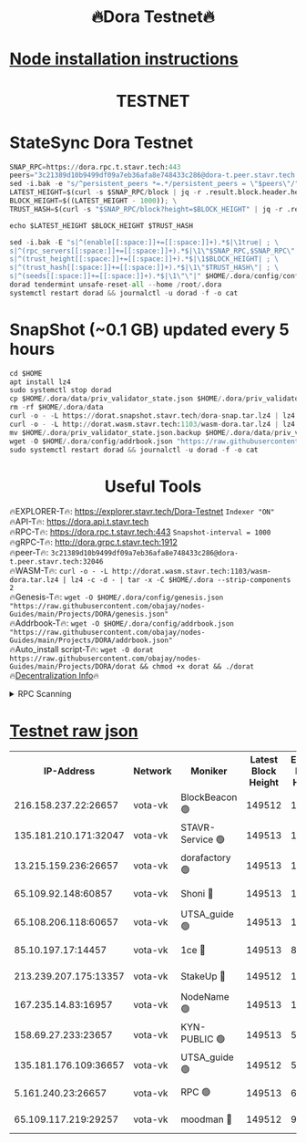<h1 align="center"> 🔥Dora Testnet🔥</h1>

[Node installation instructions](https://github.com/obajay/nodes-Guides/tree/main/Projects/DORA)
=

<h1 align="center"> TESTNET</h1>

# StateSync Dora Testnet
```python
SNAP_RPC=https://dora.rpc.t.stavr.tech:443
peers="3c21389d10b9499df09a7eb36afa8e748433c286@dora-t.peer.stavr.tech:32046"
sed -i.bak -e "s/^persistent_peers *=.*/persistent_peers = \"$peers\"/" $HOME/.dora/config/config.toml
LATEST_HEIGHT=$(curl -s $SNAP_RPC/block | jq -r .result.block.header.height); \
BLOCK_HEIGHT=$((LATEST_HEIGHT - 1000)); \
TRUST_HASH=$(curl -s "$SNAP_RPC/block?height=$BLOCK_HEIGHT" | jq -r .result.block_id.hash)

echo $LATEST_HEIGHT $BLOCK_HEIGHT $TRUST_HASH

sed -i.bak -E "s|^(enable[[:space:]]+=[[:space:]]+).*$|\1true| ; \
s|^(rpc_servers[[:space:]]+=[[:space:]]+).*$|\1\"$SNAP_RPC,$SNAP_RPC\"| ; \
s|^(trust_height[[:space:]]+=[[:space:]]+).*$|\1$BLOCK_HEIGHT| ; \
s|^(trust_hash[[:space:]]+=[[:space:]]+).*$|\1\"$TRUST_HASH\"| ; \
s|^(seeds[[:space:]]+=[[:space:]]+).*$|\1\"\"|" $HOME/.dora/config/config.toml
dorad tendermint unsafe-reset-all --home /root/.dora
systemctl restart dorad && journalctl -u dorad -f -o cat
```
# SnapShot (~0.1 GB) updated every 5 hours
```python
cd $HOME
apt install lz4
sudo systemctl stop dorad
cp $HOME/.dora/data/priv_validator_state.json $HOME/.dora/priv_validator_state.json.backup
rm -rf $HOME/.dora/data
curl -o - -L https://dorat.snapshot.stavr.tech/dora-snap.tar.lz4 | lz4 -c -d - | tar -x -C $HOME/.dora --strip-components 2
curl -o - -L http://dorat.wasm.stavr.tech:1103/wasm-dora.tar.lz4 | lz4 -c -d - | tar -x -C $HOME/.dora --strip-components 2
mv $HOME/.dora/priv_validator_state.json.backup $HOME/.dora/data/priv_validator_state.json
wget -O $HOME/.dora/config/addrbook.json "https://raw.githubusercontent.com/obajay/nodes-Guides/main/Projects/DORA/addrbook.json"
sudo systemctl restart dorad && journalctl -u dorad -f -o cat
```
 <h1 align="center"> Useful Tools</h1>
 
🔥EXPLORER-T🔥: https://explorer.stavr.tech/Dora-Testnet        `Indexer "ON"` \
🔥API-T🔥:      https://dora.api.t.stavr.tech \
🔥RPC-T🔥:      https://dora.rpc.t.stavr.tech:443              `Snapshot-interval = 1000` \
🔥gRPC-T🔥:     http://dora.grpc.t.stavr.tech:1912 \
🔥peer-T🔥:     `3c21389d10b9499df09a7eb36afa8e748433c286@dora-t.peer.stavr.tech:32046` \
🔥WASM-T🔥:     ```curl -o - -L http://dorat.wasm.stavr.tech:1103/wasm-dora.tar.lz4 | lz4 -c -d - | tar -x -C $HOME/.dora --strip-components 2``` \
🔥Genesis-T🔥:  ```wget -O $HOME/.dora/config/genesis.json "https://raw.githubusercontent.com/obajay/nodes-Guides/main/Projects/DORA/genesis.json"``` \
🔥Addrbook-T🔥: ```wget -O $HOME/.dora/config/addrbook.json "https://raw.githubusercontent.com/obajay/nodes-Guides/main/Projects/DORA/addrbook.json"``` \
🔥Auto_install script-T🔥:  `wget -O dorat https://raw.githubusercontent.com/obajay/nodes-Guides/main/Projects/DORA/dorat && chmod +x dorat && ./dorat` \
🔥[Decentralization Info](https://github.com/obajay/StateSync-snapshots/tree/main/Projects/Dora/Decentralization)🔥

<details>
<summary>RPC Scanning</summary>

<h2 align="center"> We scan nodes in real time every 4 hours. And we provide the final result of RPC endpoints.
We cannot influence the operation of these nodes in any way. </h2>


```python
If Voting Power is higher than 0 --> then the Node is a validator of the network and may be subject to attack and be a potential threat to the chain.
```
```python
We marked such validators with a red symbol
```

</details>

[Testnet raw json](https://rpc-check.dorat.stavr.tech/dorat/rpc-dorat-result.json)
=



<table><tr><th>IP-Address</th><th>Network</th><th>Moniker</th><th>Latest Block Height</th><th>Earliest Block Height</th><th>Catching Up</th><th>Tx Index</th><th>Voting Power</th><th>Scan Time</th></tr><tr><td>216.158.237.22:26657</td><td>vota-vk</td><td>BlockBeacon 🟢</td><td>149512</td><td>1</td><td>False</td><td>off</td><td>0</td><td>2023-12-30T11:37:31.242061987UTC</td></tr><tr><td>135.181.210.171:32047</td><td>vota-vk</td><td>STAVR-Service 🟢</td><td>149513</td><td>1</td><td>False</td><td>on</td><td>0</td><td>2023-12-30T11:37:36.078061949UTC</td></tr><tr><td>13.215.159.236:26657</td><td>vota-vk</td><td>dorafactory 🟢</td><td>149513</td><td>1</td><td>False</td><td>on</td><td>0</td><td>2023-12-30T11:37:37.023176503UTC</td></tr><tr><td>65.109.92.148:60857</td><td>vota-vk</td><td>Shoni 🔴</td><td>149513</td><td>1</td><td>False</td><td>on</td><td>9323404379593930</td><td>2023-12-30T11:37:38.800454255UTC</td></tr><tr><td>65.108.206.118:60657</td><td>vota-vk</td><td>UTSA_guide 🟢</td><td>149513</td><td>1</td><td>False</td><td>on</td><td>0</td><td>2023-12-30T11:37:39.133613135UTC</td></tr><tr><td>85.10.197.17:14457</td><td>vota-vk</td><td>1ce 🔴</td><td>149513</td><td>8001</td><td>False</td><td>off</td><td>9009000000000000</td><td>2023-12-30T11:37:37.852797904UTC</td></tr><tr><td>213.239.207.175:13357</td><td>vota-vk</td><td>StakeUp 🔴</td><td>149512</td><td>13001</td><td>False</td><td>off</td><td>9009500000000000</td><td>2023-12-30T11:37:30.644414142UTC</td></tr><tr><td>167.235.14.83:16957</td><td>vota-vk</td><td>NodeName 🟢</td><td>149513</td><td>14001</td><td>False</td><td>on</td><td>0</td><td>2023-12-30T11:37:39.435946788UTC</td></tr><tr><td>158.69.27.233:23657</td><td>vota-vk</td><td>KYN-PUBLIC 🟢</td><td>149513</td><td>52001</td><td>False</td><td>on</td><td>0</td><td>2023-12-30T11:37:38.470248820UTC</td></tr><tr><td>135.181.176.109:36657</td><td>vota-vk</td><td>UTSA_guide 🟢</td><td>149512</td><td>55501</td><td>False</td><td>on</td><td>0</td><td>2023-12-30T11:37:30.417522175UTC</td></tr><tr><td>5.161.240.23:26657</td><td>vota-vk</td><td>RPC 🟢</td><td>149513</td><td>60001</td><td>False</td><td>off</td><td>0</td><td>2023-12-30T11:37:37.615632050UTC</td></tr><tr><td>65.109.117.219:29257</td><td>vota-vk</td><td>moodman 🔴</td><td>149512</td><td>99800</td><td>False</td><td>off</td><td>9009100000000000</td><td>2023-12-30T11:37:33.658890931UTC</td></tr></table>
